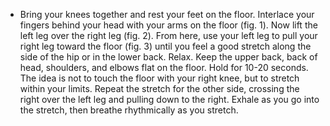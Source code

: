 - Bring your knees together and rest your feet on the floor. Interlace your fingers behind your head with your arms on the floor (fig. 1). Now lift the left leg over the right leg (fig. 2). From here, use your left leg to pull your right leg toward the floor (fig. 3) until you feel a good stretch along the side of the hip or in the lower back. Relax. Keep the upper back, back of head, shoulders, and elbows flat on the floor. Hold for 10-20 seconds. The idea is not to touch the floor with your right knee, but to stretch within your limits. Repeat the stretch for the other side, crossing the right over the left leg and pulling down to the right. Exhale as you go into the stretch, then breathe rhythmically as you stretch.
